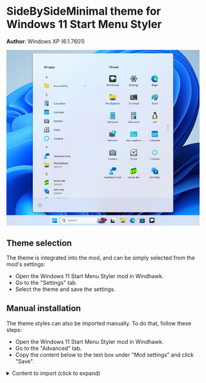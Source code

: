 # SideBySideMinimal theme for Windows 11 Start Menu Styler

**Author**: Windows XP (6.1.7601)

![Screenshot](screenshot.png)

## Theme selection

The theme is integrated into the mod, and can be simply selected from the mod's
settings:

* Open the Windows 11 Start Menu Styler mod in Windhawk.
* Go to the "Settings" tab.
* Select the theme and save the settings.

## Manual installation

The theme styles can also be imported manually. To do that, follow these steps:

* Open the Windows 11 Start Menu Styler mod in Windhawk.
* Go to the "Advanced" tab.
* Copy the content below to the text box under "Mod settings" and click "Save".

<details>
<summary>Content to import (click to expand)</summary>

```json
{
  "controlStyles[0].target": "Windows.UI.Xaml.Controls.Grid#UndockedRoot",
  "controlStyles[0].styles[0]": "Visibility=Visible",
  "controlStyles[0].styles[1]": "Width=348",
  "controlStyles[0].styles[2]": "Transform3D:=<CompositeTransform3D TranslateX=\"178\" />",
  "controlStyles[0].styles[3]": "Margin=-80,-20,0,0",
  "controlStyles[0].styles[4]": "Padding=0,0,0,0",
  "controlStyles[1].target": "Windows.UI.Xaml.Controls.Grid#AllAppsRoot",
  "controlStyles[1].styles[0]": "Visibility=Visible",
  "controlStyles[1].styles[1]": "Width=320",
  "controlStyles[1].styles[2]": "Transform3D:=<CompositeTransform3D TranslateX=\"-800\" />",
  "controlStyles[1].styles[3]": "Margin=-30,-20,0,0",
  "controlStyles[2].target": "Windows.UI.Xaml.Controls.Grid#ShowMoreSuggestions",
  "controlStyles[2].styles[0]": "Visibility=Collapsed",
  "controlStyles[3].target": "Windows.UI.Xaml.Controls.Grid#SuggestionsParentContainer",
  "controlStyles[3].styles[0]": "Visibility=Collapsed",
  "controlStyles[4].target": "Windows.UI.Xaml.Controls.Grid#TopLevelSuggestionsListHeader",
  "controlStyles[4].styles[0]": "Visibility=Collapsed",
  "controlStyles[5].target": "StartDocked.SearchBoxToggleButton",
  "controlStyles[5].styles[0]": "Height=0",
  "controlStyles[5].styles[1]": "Width=0",
  "controlStyles[6].target": "Windows.UI.Xaml.Controls.Grid#TopLevelRoot > Windows.UI.Xaml.Controls.Border",
  "controlStyles[6].styles[0]": "Visibility=Collapsed",
  "controlStyles[7].target": "Windows.UI.Xaml.Controls.Button#CloseAllAppsButton",
  "controlStyles[7].styles[0]": "Visibility=Collapsed",
  "controlStyles[8].target": "StartDocked.PowerOptionsView",
  "controlStyles[8].styles[0]": "Margin=-575,0,0,0",
  "controlStyles[9].target": "StartDocked.UserTileView",
  "controlStyles[9].styles[0]": "Visibility=Collapsed",
  "controlStyles[10].target": "StartMenu.PinnedList",
  "controlStyles[10].styles[0]": "Height=504"
}
```
</details>
